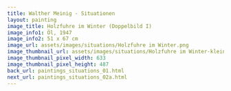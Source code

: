 ```yaml
---
title: Walther Meinig - Situationen
layout: painting
image_title: Holzfuhre im Winter (Doppelbild I)
image_info1: Öl, 1947
image_info2: 51 x 67 cm
image_url: assets/images/situations/Holzfuhre im Winter.png
image_thumbnail_url: assets/images/situations/Holzfuhre im Winter-klein.png
image_thumbnail_pixel_width: 633
image_thumbnail_pixel_height: 487
back_url: paintings_situations_01.html
next_url: paintings_situations_02a.html
---
```


